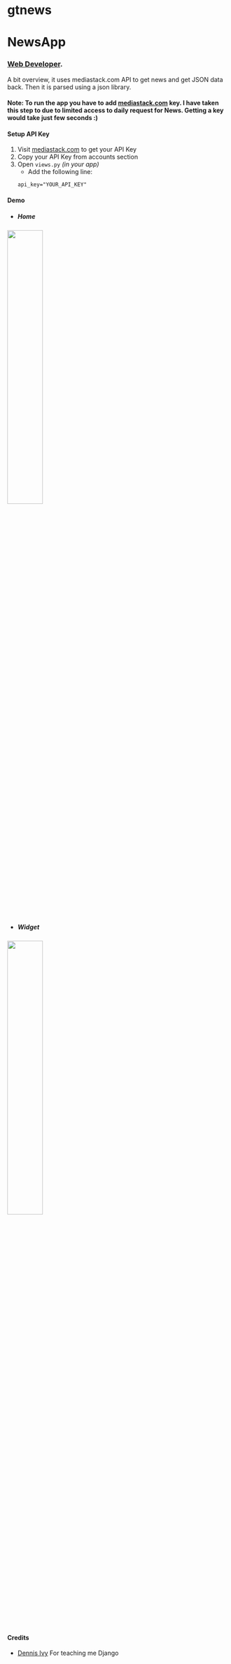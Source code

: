 # gtnews
# NewsApp
### [Web Developer](http://givansot.herokuapp.com/).
A bit overview, it uses mediastack.com API to get news and get JSON data back. Then it is parsed using a json library.

#### Note: To run the app you have to add [mediastack.com](https://mediastack.com/signup) key. I have taken this step to due to limited access to daily request for News. Getting a key would take just few seconds :)

#### Setup API Key
1. Visit [mediastack.com](https://mediastack.com/signup) to get your API Key
2. Copy your API Key from accounts section
3. Open `views.py` *(in your app)*
   - Add the following line:
    ```
    api_key="YOUR_API_KEY"
    ``` 


#### Demo
- ##### Home
<img src="app.gif" width="40%">

- ##### Widget
<img src="widget.gif" width="40%">


#### Credits
- [Dennis Ivy](https://www.youtube.com/channel/UCTZRcDjjkVajGL6wd76UnGg) For teaching me Django
